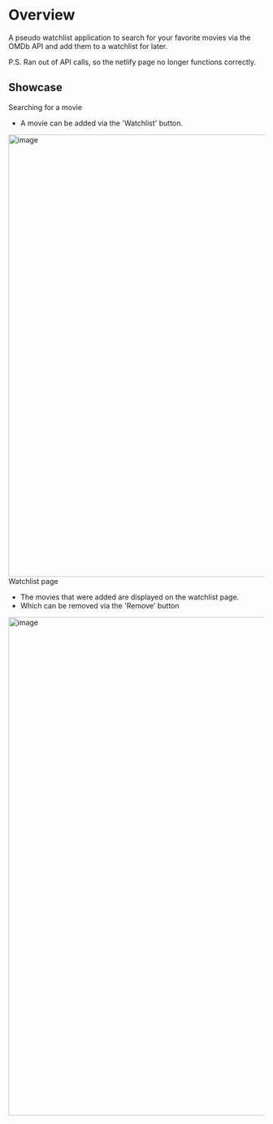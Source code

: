 <h1>Overview</h1>

<p>A pseudo watchlist application to search for your favorite movies via the OMDb API and add them  to a watchlist for later.</p>

<p>P.S. Ran out of API calls, so the netlify page no longer functions correctly.</p>

<h2>Showcase</h2>

<caption>Searching for a movie</caption>
<ul>
  <li>A movie can be added via the 'Watchlist' button.</li>
</ul>
<img width="753" height="869" alt="image" src="https://github.com/user-attachments/assets/9bad9dfb-0b91-462c-acff-776380bdaa3e" />


<caption>Watchlist page</caption>
<ul>
  <li>The movies that were added are displayed on the watchlist page.</li>
  <li>Which can be removed via the 'Remove' button</li>
</ul>
<img width="854" height="979" alt="image" src="https://github.com/user-attachments/assets/68112bf3-59d0-42fb-9509-a41c79906965" />

